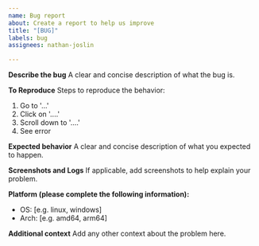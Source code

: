 ```yaml
---
name: Bug report
about: Create a report to help us improve
title: "[BUG]"
labels: bug
assignees: nathan-joslin

---
```


**Describe the bug**
A clear and concise description of what the bug is.

**To Reproduce**
Steps to reproduce the behavior:

1. Go to '...'
2. Click on '....'
3. Scroll down to '....'
4. See error

**Expected behavior**
A clear and concise description of what you expected to happen.

**Screenshots and Logs**
If applicable, add screenshots to help explain your problem.

**Platform (please complete the following information):**

- OS: [e.g. linux, windows]
- Arch: [e.g. amd64, arm64]

**Additional context**
Add any other context about the problem here.
